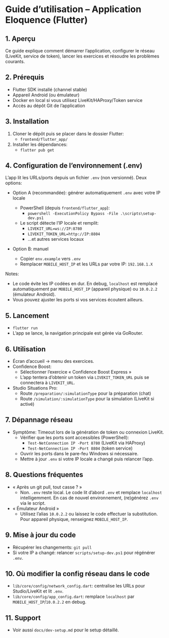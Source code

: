 # Guide d’utilisation – Application Eloquence (Flutter)

## 1. Aperçu
Ce guide explique comment démarrer l’application, configurer le réseau (LiveKit, service de token), lancer les exercices et résoudre les problèmes courants.

## 2. Prérequis
- Flutter SDK installé (channel stable)
- Appareil Android (ou émulateur)
- Docker en local si vous utilisez LiveKit/HAProxy/Token service
- Accès au dépôt Git de l’application

## 3. Installation
1. Cloner le dépôt puis se placer dans le dossier Flutter:
   - `frontend/flutter_app/`
2. Installer les dépendances:
   - `flutter pub get`

## 4. Configuration de l’environnement (.env)
L’app lit les URLs/ports depuis un fichier `.env` (non versionné). Deux options:

- Option A (recommandée): générer automatiquement `.env` avec votre IP locale
  - PowerShell (depuis `frontend/flutter_app`):
    - `powershell -ExecutionPolicy Bypass -File .\scripts\setup-dev.ps1`
  - Le script détecte l’IP locale et remplit:
    - `LIVEKIT_URL=ws://IP:8780`
    - `LIVEKIT_TOKEN_URL=http://IP:8804`
    - ...et autres services locaux

- Option B: manuel
  - Copier `env.example` vers `.env`
  - Remplacer `MOBILE_HOST_IP` et les URLs par votre IP: `192.168.1.X`

Notes:
- Le code évite les IP codées en dur. En debug, `localhost` est remplacé automatiquement par `MOBILE_HOST_IP` (appareil physique) ou `10.0.2.2` (émulateur Android).
- Vous pouvez ajuster les ports si vos services écoutent ailleurs.

## 5. Lancement
- `flutter run`
- L’app se lance, la navigation principale est gérée via GoRouter.

## 6. Utilisation
- Écran d’accueil → menu des exercices.
- Confidence Boost:
  - Sélectionner l’exercice « Confidence Boost Express »
  - L’app tentera d’obtenir un token via `LIVEKIT_TOKEN_URL` puis se connectera à `LIVEKIT_URL`.
- Studio Situations Pro:
  - Route `/preparation/:simulationType` pour la préparation (chat)
  - Route `/simulation/:simulationType` pour la simulation (LiveKit si activé)

## 7. Dépannage réseau
- Symptôme: Timeout lors de la génération de token ou connexion LiveKit.
  - Vérifier que les ports sont accessibles (PowerShell):
    - `Test-NetConnection IP -Port 8780` (LiveKit via HAProxy)
    - `Test-NetConnection IP -Port 8804` (token service)
  - Ouvrir les ports dans le pare-feu Windows si nécessaire.
  - Mettre à jour `.env` si votre IP locale a changé puis relancer l’app.

## 8. Questions fréquentes
- « Après un git pull, tout casse ? »
  - Non. `.env` reste local. Le code lit d’abord `.env` et remplace `localhost` intelligemment. En cas de nouvel environnement, (re)générez `.env` via le script.
- « Émulateur Android »
  - Utilisez l’alias `10.0.2.2` ou laissez le code effectuer la substitution. Pour appareil physique, renseignez `MOBILE_HOST_IP`.

## 9. Mise à jour du code
- Récupérer les changements: `git pull`
- Si votre IP a changé: relancer `scripts/setup-dev.ps1` pour régénérer `.env`.

## 10. Où modifier la config réseau dans le code
- `lib/core/config/network_config.dart`: centralise les URLs pour Studio/LiveKit et lit `.env`.
- `lib/core/config/app_config.dart`: remplace `localhost` par `MOBILE_HOST_IP`/`10.0.2.2` en debug.

## 11. Support
- Voir aussi `docs/dev-setup.md` pour le setup détaillé.
